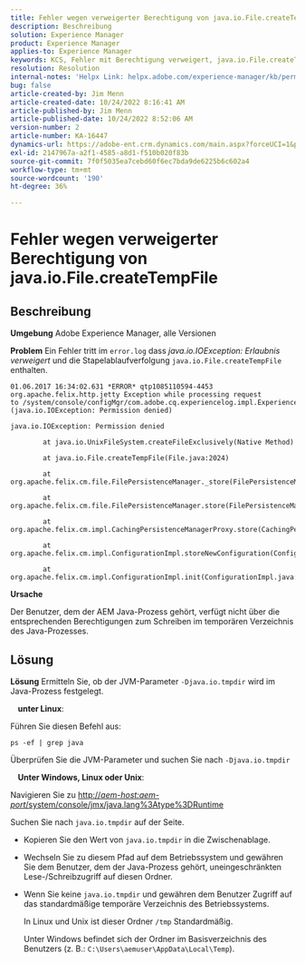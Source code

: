 ```yaml
---
title: Fehler wegen verweigerter Berechtigung von java.io.File.createTempFile
description: Beschreibung
solution: Experience Manager
product: Experience Manager
applies-to: Experience Manager
keywords: KCS, Fehler mit Berechtigung verweigert, java.io.File.createTempFile, Fehlerbehebung, Adobe Experience Manager
resolution: Resolution
internal-notes: 'Helpx Link: helpx.adobe.com/experience-manager/kb/permission_denied_error_from_java_io_file.html'
bug: false
article-created-by: Jim Menn
article-created-date: 10/24/2022 8:16:41 AM
article-published-by: Jim Menn
article-published-date: 10/24/2022 8:52:06 AM
version-number: 2
article-number: KA-16447
dynamics-url: https://adobe-ent.crm.dynamics.com/main.aspx?forceUCI=1&pagetype=entityrecord&etn=knowledgearticle&id=6bab172c-7453-ed11-bba2-6045bd0065f9
exl-id: 2147967a-a2f1-4585-a8d1-f510b020f83b
source-git-commit: 7f0f5035ea7cebd60f6ec7bda9de6225b6c602a4
workflow-type: tm+mt
source-wordcount: '190'
ht-degree: 36%

---
```


# Fehler wegen verweigerter Berechtigung von java.io.File.createTempFile

## Beschreibung


<b>Umgebung</b>
Adobe Experience Manager, alle Versionen

<b>Problem</b>
Ein Fehler tritt im `error.log` dass *java.io.IOException: Erlaubnis verweigert* und die Stapelablaufverfolgung `java.io.File.createTempFile` enthalten.


```
01.06.2017 16:34:02.631 *ERROR* qtp1085110594-4453 org.apache.felix.http.jetty Exception while processing request to /system/console/configMgr/com.adobe.cq.experiencelog.impl.ExperienceLogConfigServlet (java.io.IOException: Permission denied)

java.io.IOException: Permission denied

        at java.io.UnixFileSystem.createFileExclusively(Native Method)

        at java.io.File.createTempFile(File.java:2024)

        at org.apache.felix.cm.file.FilePersistenceManager._store(FilePersistenceManager.java:699)

        at org.apache.felix.cm.file.FilePersistenceManager.store(FilePersistenceManager.java:660)

        at org.apache.felix.cm.impl.CachingPersistenceManagerProxy.store(CachingPersistenceManagerProxy.java:242)

        at org.apache.felix.cm.impl.ConfigurationImpl.storeNewConfiguration(ConfigurationImpl.java:462)

        at org.apache.felix.cm.impl.ConfigurationImpl.init(ConfigurationImpl.java:183)
```


<b>Ursache</b>

Der Benutzer, dem der AEM Java-Prozess gehört, verfügt nicht über die entsprechenden Berechtigungen zum Schreiben im temporären Verzeichnis des Java-Prozesses.




## Lösung


<b>Lösung</b>
Ermitteln Sie, ob der JVM-Parameter `-Djava.io.tmpdir` wird im Java-Prozess festgelegt.

<b>    unter Linux</b>:

Führen Sie diesen Befehl aus:


```
ps -ef | grep java
```


Überprüfen Sie die JVM-Parameter und suchen Sie nach `-Djava.io.tmpdir`

<b>    Unter Windows, Linux oder Unix</b>:

Navigieren Sie zu [http://*aem-host:aem-port*/system/console/jmx/java.lang%3Atype%3DRuntime](http://aem-host:aem-port/system/console/jmx/java.lang%3Atype%3DRuntime)

Suchen Sie nach `java.io.tmpdir` auf der Seite.

- Kopieren Sie den Wert von `java.io.tmpdir` in die Zwischenablage.
- Wechseln Sie zu diesem Pfad auf dem Betriebssystem und gewähren Sie dem Benutzer, dem der Java-Prozess gehört, uneingeschränkten Lese-/Schreibzugriff auf diesen Ordner.
- Wenn Sie keine `java.io.tmpdir` und gewähren dem Benutzer Zugriff auf das standardmäßige temporäre Verzeichnis des Betriebssystems.

   In Linux und Unix ist dieser Ordner `/tmp` Standardmäßig.

   Unter Windows befindet sich der Ordner im Basisverzeichnis des Benutzers (z. B.: `C:\Users\aemuser\AppData\Local\Temp`).
